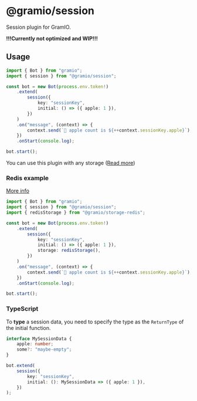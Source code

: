 # @gramio/session

Session plugin for GramIO.

**!!!Currently not optimized and WIP!!!**

## Usage

```ts
import { Bot } from "gramio";
import { session } from "@gramio/session";

const bot = new Bot(process.env.token!)
    .extend(
        session({
            key: "sessionKey",
            initial: () => ({ apple: 1 }),
        })
    )
    .on("message", (context) => {
        context.send(`🍏 apple count is ${++context.sessionKey.apple}`);
    })
    .onStart(console.log);

bot.start();
```

You can use this plugin with any storage ([Read more](https://gramio.netlify.app/storages/))

### Redis example

[More info](https://github.com/gramiojs/storages/tree/master/packages/redis)

```ts
import { Bot } from "gramio";
import { session } from "@gramio/session";
import { redisStorage } from "@gramio/storage-redis";

const bot = new Bot(process.env.token!)
    .extend(
        session({
            key: "sessionKey",
            initial: () => ({ apple: 1 }),
            storage: redisStorage(),
        })
    )
    .on("message", (context) => {
        context.send(`🍏 apple count is ${++context.sessionKey.apple}`);
    })
    .onStart(console.log);

bot.start();
```

### TypeScript

To **type** a session data, you need to specify the type as the `ReturnType` of the initial function.

```ts
interface MySessionData {
    apple: number;
    some?: "maybe-empty";
}

bot.extend(
    session({
        key: "sessionKey",
        initial: (): MySessionData => ({ apple: 1 }),
    })
);
```
